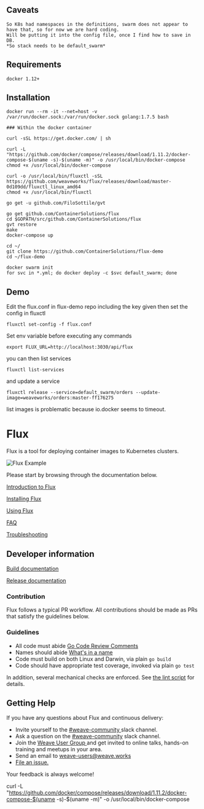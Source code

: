## Caveats

```
So K8s had namespaces in the definitions, swarm does not appear to have that, so for now we are hard coding.
Will be putting it into the config file, once I find how to save in DB.
*So stack needs to be default_swarm*
```

## Requirements

```
docker 1.12+
```

## Installation

```
docker run --rm -it --net=host -v /var/run/docker.sock:/var/run/docker.sock golang:1.7.5 bash

### Within the docker container

curl -sSL https://get.docker.com/ | sh

curl -L "https://github.com/docker/compose/releases/download/1.11.2/docker-compose-$(uname -s)-$(uname -m)" -o /usr/local/bin/docker-compose
chmod +x /usr/local/bin/docker-compose

curl -o /usr/local/bin/fluxctl -sSL https://github.com/weaveworks/flux/releases/download/master-0d109dd/fluxctl_linux_amd64
chmod +x /usr/local/bin/fluxctl

go get -u github.com/FiloSottile/gvt

go get github.com/ContainerSolutions/flux
cd $GOPATH/src/github.com/ContainerSolutions/flux
gvt restore
make
docker-compose up

cd ~/
git clone https://github.com/ContainerSolutions/flux-demo
cd ~/flux-demo

docker swarm init
for svc in *.yml; do docker deploy -c $svc default_swarm; done
```


## Demo
Edit the flux.conf in flux-demo repo including the key given then set the config in fluxctl
```
fluxctl set-config -f flux.conf
```
Set env variable before executing any commands
```
export FLUX_URL=http://localhost:3030/api/flux
```
you can then list services
```
fluxctl list-services
```

and update a service
```
fluxctl release --service=default_swarm/orders --update-image=weaveworks/orders:master-ff176275
```

list images is problematic because io.docker seems to timeout.


# Flux

Flux is a tool for deploying container images to Kubernetes clusters.

![Flux Example](https://cloud.githubusercontent.com/assets/8793723/22978790/0d58861a-f38c-11e6-92d4-ce3f869e1ace.gif)

Please start by browsing through the documentation below.

[Introduction to Flux](/site/introduction.md)

[Installing Flux](/site/installing.md)

[Using Flux](/site/using.md)

[FAQ](/site/faq.md)

[Troubleshooting](/site/troubleshooting.md)

## Developer information

[Build documentation](/site/building.md)

[Release documentation](/internal_docs/releasing.md)

### Contribution

Flux follows a typical PR workflow.
All contributions should be made as PRs that satisfy the guidelines below.

### Guidelines

- All code must abide [Go Code Review Comments](https://github.com/golang/go/wiki/CodeReviewComments)
- Names should abide [What's in a name](https://talks.golang.org/2014/names.slide#1)
- Code must build on both Linux and Darwin, via plain `go build`
- Code should have appropriate test coverage, invoked via plain `go test`

In addition, several mechanical checks are enforced.
See [the lint script](/lint) for details.

## <a name="help"></a>Getting Help

If you have any questions about Flux and continuous delivery:

- Invite yourself to the <a href="https://weaveworks.github.io/community-slack/" target="_blank"> #weave-community </a> slack channel.
- Ask a question on the <a href="https://weave-community.slack.com/messages/general/"> #weave-community</a> slack channel.
- Join the <a href="https://www.meetup.com/pro/Weave/"> Weave User Group </a> and get invited to online talks, hands-on training and meetups in your area.
- Send an email to <a href="mailto:weave-users@weave.works">weave-users@weave.works</a>
- <a href="https://github.com/ContainerSolutions/flux/issues/new">File an issue.</a>

Your feedback is always welcome!

curl -L "https://github.com/docker/compose/releases/download/1.11.2/docker-compose-$(uname -s)-$(uname -m)" -o /usr/local/bin/docker-compose
